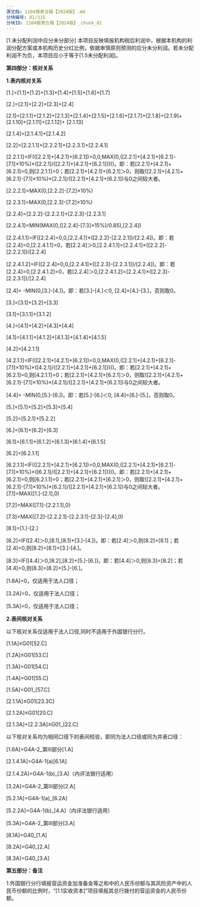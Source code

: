 ```yaml
---
源文档: 1104报表合辑【2024版】.md
分块编号: 81/315
分块ID: 1104报表合辑【2024版】_chunk_81
---
```


[1.未分配利润中应分未分部分] 本项目反映填报机构税后利润中，根据本机构的利润分配方案或本机构历史分红比例，依据审慎原则预测的应分未分利润。若未分配利润不为负，本项目应小于等于[1.5未分配利润]。

**第四部分：核对关系**

**1.表内核对关系**

[1.]=[1.1]+[1.2]+[1.3]+[1.4]+[1.5]+[1.6]+[1.7]

[2.]=[2.1]+[2.2]+[2.3]+[2.4]

[2.1]=[2.1.1]+[2.1.2]+[2.1.3]+[2.1.4]+[2.1.5]+[2.1.6]+[2.1.7]+[2.1.8]+[2.1.9]+[2.1.10]+[2.1.11]+[2.1.12]+ [2.1.13]

[2.1.4]=[2.1.4.1]+[2.1.4.2]

[2.2]=[2.2.1.1]+[2.2.2.1]+[2.2.3.1]+[2.2.4.1]

[2.2.1.1]=IF(([2.2.1]+[4.2.1]+[6.2.1])=0,0,MAX(0,([2.2.1]+[4.2.1]+[6.2.1]-[7.1]×10%)×([2.2.1]/([2.2.1]+[4.2.1]+[6.2.1]))))。即：若[2.2.1]+[4.2.1]+[6.2.1]=0,则[2.2.1.1]=0；若[2.2.1]+[4.2.1]+[6.2.1]＞0，则取([2.2.1]+[4.2.1]+[6.2.1]-[7.1]×10%)×[2.2.1]/([2.2.1]+[4.2.1]+[6.2.1])与0之间较大者。

[2.2.2.1]=MAX(0,[2.2.2]-[7.2]×10%)

[2.2.3.1]=MAX(0,[2.2.3]-[7.2]×10%)

[2.2.4]=[2.2.2]-[2.2.2.1]+[2.2.3]-[2.2.3.1]

[2.2.4.1]=MIN(MAX(0,([2.2.4]-[7.3]×15%)/0.85),[2.2.4])

[2.2.4.1.1]=IF([2.2.4]=0,0,[2.2.4.1]×([2.2.2]-[2.2.2.1])/[2.2.4])。即：若[2.2.4]=0,[2.2.4.1.1]=0，若[2.2.4]＞0,[2.2.4.1.1]=[2.2.4.1]×([2.2.2]-[2.2.2.1])/[2.2.4]

[2.2.4.1.2]=IF([2.2.4]=0,0,[2.2.4.1]×([2.2.3]-[2.2.3.1])/[2.2.4])。即：若[2.2.4]=0,[2.2.4.1.2]=0，若[2.2.4]＞0,[2.2.4.1.2]=[2.2.4.1]×([2.2.3]-[2.2.3.1])/[2.2.4]

[2.4]= -MIN(0,[3.]-[4.])。即：若[3.]-[4.]＜0, [2.4]=[4.]-[3.]，否则取0。

[3.]=[3.1]+[3.2]+[3.3]

[3.1]=[3.1.1]+[3.1.2]

[4.]=[4.1]+[4.2]+[4.3]+[4.4]

[4.1]=[4.1.1]+[4.1.2]+[4.1.3]+[4.1.4]+[4.1.5]

[4.2]=[4.2.1.1]

[4.2.1.1]=IF(([2.2.1]+[4.2.1]+[6.2.1])=0,0,MAX(0,([2.2.1]+[4.2.1]+[6.2.1]-[7.1]×10%)×([4.2.1]/([2.2.1]+[4.2.1]+[6.2.1]))))。即：若[2.2.1]+[4.2.1]+[6.2.1]=0,则[4.2.1.1]=0；若[2.2.1]+[4.2.1]+[6.2.1]＞0，则取([2.2.1]+[4.2.1]+[6.2.1]-[7.1]×10%)×[4.2.1]/([2.2.1]+[4.2.1]+[6.2.1])与0之间较大者。

[4.4]= -MIN(0,[5.]-[6.])。即：若[5.]-[6.]＜0, [4.4]=[6.]-[5.]，否则取0。

[5.]=[5.1]+[5.2]+[5.3]+[5.4]

[5.2]=[5.2.1]+[5.2.2]

[6.]=[6.1]+[6.2]+[6.3]

[6.1]=[6.1.1]+[6.1.2]+[6.1.3]+[6.1.4]+[6.1.5]

[6.2]=[6.2.1.1]

[6.2.1.1]=IF(([2.2.1]+[4.2.1]+[6.2.1])=0,0,MAX(0,([2.2.1]+[4.2.1]+[6.2.1]-[7.1]×10%)×([6.2.1]/([2.2.1]+[4.2.1]+[6.2.1]))))。即：若[2.2.1]+[4.2.1]+[6.2.1]=0,则[6.2.1.1]=0；若[2.2.1]+[4.2.1]+[6.2.1]＞0，则取([2.2.1]+[4.2.1]+[6.2.1]-[7.1]×10%)×[6.2.1]/([2.2.1]+[4.2.1]+[6.2.1])与0之间较大者。[7.1]=MAX([1.]-[2.1],0)

[7.2]=MAX([7.1]-[2.2.1.1],0)

[7.3]=MAX([7.2]-[2.2.2.1]-[2.2.3.1]-[2.3]-[2.4],0)

[8.1]=[1.]-[2.]

[8.2]=IF([2.4]＞0,[8.1],[8.1]+[3.]-[4.])。即：若[2.4]＞0,则[8.2]=[8.1]；若[2.4]=0,则[8.2]=[8.1]+[3.]-[4.]。

[8.3]=IF([4.4]＞0,[8.2],[8.2]+[5.]-[6.])。即：若[4.4]＞0,则[8.3]=[8.2]；若[4.4]=0,则[8.3]=[8.2]+[5.]-[6.]。

[1.6A]=0，仅适用于法人口径；

[3.2A]=0，仅适用于法人口径；

[5.3A]=0，仅适用于法人口径；

**2.表间核对关系**

以下核对关系仅适用于法人口径,同时不适用于外国银行分行。

[1.1A]≤G01[52.C]

[1.2A]≤G01[53.C]

[1.3A]=G01[54.C]

[1.4A]=G01[55.C]

[1.5A]=G01\_[57.C]

[2.1.1A]≤G01[23.3C]

[2.1.2A]≤G01[20.C]

[2.1.3A]+[2.2.3A]≤G01\_[22.C]

以下核对关系均为相同口径下的表间校验，即同为法人口径或同为并表口径：

[1.6A]=G4A-2\_第III部分[1.A]

[2.1.4.1A]=G4A-1(a)[6.1A]

[2.1.4.2A]=G4A-1(b)\_[3.A]（内评法银行适用）

[3.2A]=G4A-2\_第III部分[2.A]

[5.2.1A]=G4A-1(a)\_[6.2A]

[5.2.2A]=G4A-1(b)\_[4.A]（内评法银行适用）

[5.3A]=G4A-2\_第III部分[3.A]

[8.1A]=G40\_[1.A]

[8.2A]=G40\_[2.A]

[8.3A]=G40\_[3.A]

**第五部分：备注**

1.外国银行分行填报营运资金加准备金等之和中的人民币份额与其风险资产中的人民币份额的比例时，“[1.1实收资本]”项目填报其总行拨付的营运资金的人民币份额。

